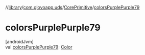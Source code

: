 //[library](../../../index.md)/[com.glovoapp.uds](../index.md)/[CorePrimitive](index.md)/[colorsPurplePurple79](colors-purple-purple79.md)

# colorsPurplePurple79

[androidJvm]\
val [colorsPurplePurple79](colors-purple-purple79.md): [Color](https://developer.android.com/reference/kotlin/androidx/compose/ui/graphics/Color.html)
